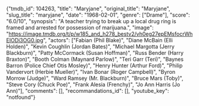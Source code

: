 {"tmdb_id": 104263, "title": "Maryjane", "original_title": "Maryjane", "slug_title": "maryjane", "date": "1968-02-01", "genre": ["Drame"], "score": "6.0/10", "synopsis": "A teacher trying to break up a local drug ring is framed and arrested for possession of marijuana.", "image": "https://image.tmdb.org/t/p/w185_and_h278_bestv2/vh0eg27epEMsfocrWhEIODi3OG0.jpg", "actors": ["Fabian (Phil Blake)", "Diane McBain (Elli Holden)", "Kevin Coughlin (Jordan Bates)", "Michael Margotta (Jerry Blackburn)", "Patty McCormack (Susan Hoffman)", "Russ Bender (Harry Braxton)", "Booth Colman (Maynard Parlow)", "Teri Garr (Teri)", "Baynes Barron (Police Chief Otis Mosley)", "Henry Hunter (Arthur Ford)", "Philip Vandervort (Herbie Mueller)", "Ivan Bonar (Roger Campbell)", "Byron Morrow (Judge)", "Ward Ramsey (Mr. Blackburn)", "Bruce Mars (Toby)", "Steve Cory (Chuck Poe)", "Frank Alesia (Frenchy)", "Jo Ann Harris (Jo Ann)"], "comments": [], "recommandations_id": [], "youtube_key": "notfound"}